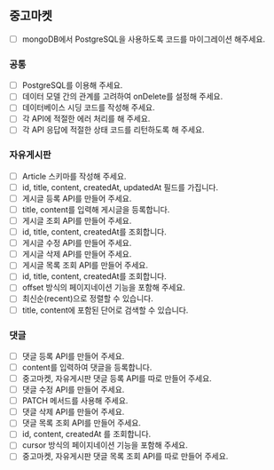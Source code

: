 ## 중고마켓

- [ ] mongoDB에서 PostgreSQL을 사용하도록 코드를 마이그레이션 해주세요.

### 공통

- [ ] PostgreSQL를 이용해 주세요.
- [ ] 데이터 모델 간의 관계를 고려하여 onDelete를 설정해 주세요.
- [ ] 데이터베이스 시딩 코드를 작성해 주세요.
- [ ] 각 API에 적절한 에러 처리를 해 주세요.
- [ ] 각 API 응답에 적절한 상태 코드를 리턴하도록 해 주세요.

### 자유게시판

- [ ] Article 스키마를 작성해 주세요.
- [ ] id, title, content, createdAt, updatedAt 필드를 가집니다.
- [ ] 게시글 등록 API를 만들어 주세요.
- [ ] title, content를 입력해 게시글을 등록합니다.
- [ ] 게시글 조회 API를 만들어 주세요.
- [ ] id, title, content, createdAt를 조회합니다.
- [ ] 게시글 수정 API를 만들어 주세요.
- [ ] 게시글 삭제 API를 만들어 주세요.
- [ ] 게시글 목록 조회 API를 만들어 주세요.
- [ ] id, title, content, createdAt를 조회합니다.
- [ ] offset 방식의 페이지네이션 기능을 포함해 주세요.
- [ ] 최신순(recent)으로 정렬할 수 있습니다.
- [ ] title, content에 포함된 단어로 검색할 수 있습니다.

### 댓글

- [ ] 댓글 등록 API를 만들어 주세요.
- [ ] content를 입력하여 댓글을 등록합니다.
- [ ] 중고마켓, 자유게시판 댓글 등록 API를 따로 만들어 주세요.
- [ ] 댓글 수정 API를 만들어 주세요.
- [ ] PATCH 메서드를 사용해 주세요.
- [ ] 댓글 삭제 API를 만들어 주세요.
- [ ] 댓글 목록 조회 API를 만들어 주세요.
- [ ] id, content, createdAt 를 조회합니다.
- [ ] cursor 방식의 페이지네이션 기능을 포함해 주세요.
- [ ] 중고마켓, 자유게시판 댓글 목록 조회 API를 따로 만들어 주세요.
